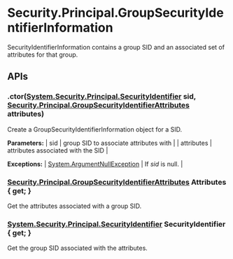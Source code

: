# Security.Principal.GroupSecurityIdentifierInformation

SecurityIdentifierInformation contains a group SID and an associated set of attributes for that group. 

## APIs

### .ctor([System.Security.Principal.SecurityIdentifier](http://msdn.microsoft.com/en-us/library/system.security.principal.securityidentifier.aspx) sid, [Security.Principal.GroupSecurityIdentifierAttributes](Security.Principal.GroupSecurityIdentifierAttributes) attributes)

Create a GroupSecurityIdentifierInformation object for a SID. 

**Parameters:**
| sid | group SID to associate attributes with  |
| attributes | attributes associated with the SID  |

**Exceptions:**
| [System.ArgumentNullException](http://msdn.microsoft.com/en-us/library/system.argumentnullexception.aspx) | If _sid_ is null.  |


### [Security.Principal.GroupSecurityIdentifierAttributes](Security.Principal.GroupSecurityIdentifierAttributes) Attributes { get; }

Get the attributes associated with a group SID. 

### [System.Security.Principal.SecurityIdentifier](http://msdn.microsoft.com/en-us/library/system.security.principal.securityidentifier.aspx) SecurityIdentifier { get; }

Get the group SID associated with the attributes. 

